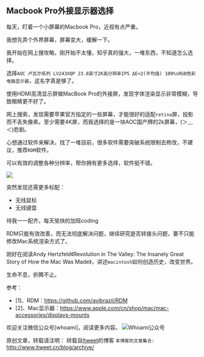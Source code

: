 Macbook Pro外接显示器选择
---

每天，盯着一个小屏幕的Macbook Pro，近视有点严重。

我想先弄个外界屏幕，屏幕变大，缓解一下。

我开始在网上搜攻略，刚开始不太懂，知乎真的强大，一堆东西，不知道怎么选择。

选择`AOC 卢瓦尔系列 LV243XQP 23.8英寸2K高分辨率IPS ΔE<2(平均值) 100%sRGB色彩电脑显示器`，这名字真是够了。

使用HDMI高清显示屏做MacBook Pro的外接屏，发现字体渲染显示非常模糊，导致眼睛更不好了。

网上搜索，发现需要苹果官方指定的一些屏幕，才能很好的适配`retina`屏，投影而不丢失像素。至少需要4K屏，而我选择的是一块AOC国产牌的2k屏幕，(＞﹏＜)悲剧。

心想通过软件来解决，找了一堆目前，很多软件需要突破系统限制去修改，不建议，推荐`RDM`软件。

可以有效的调整各种分辨率，帮你拥有更多选择，软件挺不错。

![](https://cloud.githubusercontent.com/assets/3484242/7100316/255a7d74-dff0-11e4-9bf9-16e726336e29.png)

突然发现还需更多标配：

- 无线鼠标
- 无线键盘

待我一一配齐，每天愉快的加班coding

RDM只能有效改善，而无法彻底解决问题，继续研究是否转接头问题，要不只能修改Mac系统渲染方式了。

刚好在阅读Andy Hertzfeld《Revolution in The Valley: The Insanely Great Story of How the Mac Was Made》，讲述`macintosh`如何创造历史，改变世界。

生命不息，折腾不止。

参考：

- [1]、RDM：https://github.com/avibrazil/RDM
- [2]、Mac显示器：https://www.apple.com/cn/shop/mac/mac-accessories/displays-mounts

欢迎关注微信公众号[whoami]，阅读更多内容。
![Whoami公众号](https://github.com/itweet/labs/raw/master/common/img/weixin_public.gif)

原创文章，转载请注明： 转载自[Itweet](http://www.itweet.cn)的博客
`本博客的文章集合:` http://www.itweet.cn/blog/archive/


